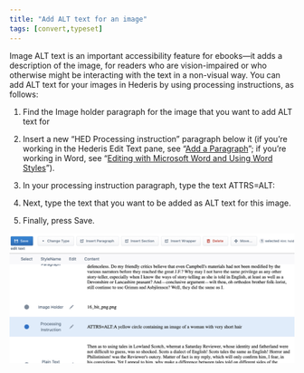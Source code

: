 ```yaml
---
title: "Add ALT text for an image"
tags: [convert,typeset]
---
```

 
<html><body><section data-type="appendix" class="hsecappendix" data-hederis-type="hsecappendix" id="image-alt-text" data-pi-attrs="id: image-alt-text; data-tags: convert,typeset;" role="doc-appendix" data-tags="convert,typeset" data-author-name=" " data-book-title=" " title="Add ALT text for an image"><p class="hblkp" data-hederis-type="hblkp" id="pkBy6CwgK">Image ALT text is an important accessibility feature for ebooks&#8212;it adds a description of the image, for readers who are vision-impaired or who otherwise might be interacting with the text in a non-visual way. You can add ALT text for your images in Hederis by using processing instructions, as follows:</p><ol class="hwprnumlist" data-hederis-type="hwprnumlist" id="pkB5OVZgJ"><li class="hblkoli" data-hederis-type="hblkoli" id="liamROmhkc"><p class="hblkoli" data-hederis-type="hblklip" id="pNDGIGNE4">Find the Image holder paragraph for the image that you want to add ALT text for</p></li><li class="hblkoli" data-hederis-type="hblkoli" id="liAA9aHK0Q"><p class="hblkoli" data-hederis-type="hblklip" id="pdxWsjP4M">Insert a new &#8220;HED Processing instruction&#8221; paragraph below it (if you&#8217;re working in the Hederis Edit Text pane, see &#8220;<a href="{% link _docs/add-a-paragraph.md %}" class="hspana" data-hederis-type="hspana" id="pzCarPHv1">Add a Paragraph</a>&#8221;; if you&#8217;re working in Word, see &#8220;<a href="{% link _docs/fine-tune-styles.md %}" class="hspana" data-hederis-type="hspana" id="pKXxlTujI">Editing with Microsoft Word and Using Word Styles</a>&#8221;).</p></li><li class="hblkoli" data-hederis-type="hblkoli" id="liWWCdNq8b"><p class="hblkoli" data-hederis-type="hblklip" id="p7MB1HPJp">In your processing instruction paragraph, type the text ATTRS=ALT:</p></li><li class="hblkoli" data-hederis-type="hblkoli" id="liRdym3i6Y"><p class="hblkoli" data-hederis-type="hblklip" id="pb1T4bpDa">Next, type the text that you want to be added as ALT text for this image.</p></li><li class="hblkoli" data-hederis-type="hblkoli" id="lidOyb4EWp"><p class="hblkoli" data-hederis-type="hblklip" id="piLRVgiNv">Finally, press Save.</p></li></ol><img data-hederis-type="hblkimg" class="hblkimg" id="p6zG9j00G" src="/images/imagealt.png" data-img-src="/images/imagealt.png"/></section></body></html>
